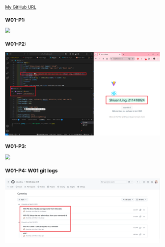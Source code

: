 [My GitHub URL](https://github.com/shiuanling/1132-2N-demo-24.git)

### W01-P1:
![](w01-p1.png)

### W01-P2:
![](w01-p2.png)

### W01-P3:
![](w01-p3.png)

### W01-P4: W01 git logs
![](w01-p4.png)